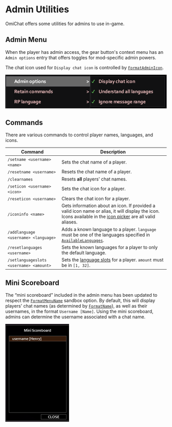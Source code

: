 # Admin Utilities

OmiChat offers some utilities for admins to use in-game.

## Admin Menu

When the player has admin access, the gear button's context menu has an `Admin options` entry that offers toggles for mod-specific admin powers.

The chat icon used for `Display chat icon` is controlled by [`FormatAdminIcon`](../sandbox-options/component-formats.md#formatadminicon).

![The in-game admin menu](../images/admin-menu.png)

## Commands

There are various commands to control player names, languages, and icons.

| Command | Description |
| ------- | ----------- |
| `/setname <username> <name>` | Sets the chat name of a player. |
| `/resetname <username>` | Resets the chat name of a player. |
| `/clearnames` | Resets **all** players' chat names. |
| `/seticon <username> <icon>` | Sets the chat icon for a player. |
| `/reseticon <username>` | Clears the chat icon for a player. |
| `/iconinfo <name>` | Gets information about an icon. If provided a valid icon name or alias, it will display the icon. Icons available in the [icon picker](../sandbox-options/feature-flags.md#enableiconpicker) are all valid aliases. |
| `/addlanguage <username> <language>` | Adds a known language to a player. `language` must be one of the languages specified in [`AvailableLanguages`](../sandbox-options/languages.md#availablelanguages). |
| `/resetlanguages <username>` | Sets the known languages for a player to only the default language. |
| `/setlanguageslots <username> <amount>` | Sets the [language slots](../sandbox-options/languages.md#languageslots) for a player. `amount` must be in `[1, 32]`. |

## Mini Scoreboard

The “mini scoreboard” included in the admin menu has been updated to respect the [`FormatMenuName`](../sandbox-options/component-formats.md#formatmenuname) sandbox option.
By default, this will display players' chat names (as determined by [`FormatName`](../sandbox-options/component-formats.md#formatname)), as well as their usernames, in the format `Username [Name]`. Using the mini scoreboard, admins can determine the username associated with a chat name.

![The mini scoreboard](../images/mini-scoreboard.png)
